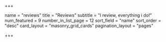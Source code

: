 +++

name = "reviews"
title = "Reviews"
subtitle = "I review, everything i do!"
num_featured = 9
number_in_list_page = 12
sort_field = "name"
sort_order = "desc"
card_layout = "masonry_grid_cards"
pagination_layout = "pages"

+++